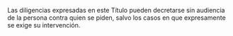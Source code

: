 Las diligencias expresadas en este Título pueden decretarse sin audiencia de la persona contra quien se piden, salvo los casos en que expresamente se exige su intervención.